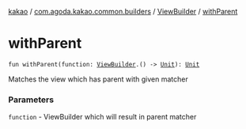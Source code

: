 [kakao](../../index.md) / [com.agoda.kakao.common.builders](../index.md) / [ViewBuilder](index.md) / [withParent](./with-parent.md)

# withParent

`fun withParent(function: `[`ViewBuilder`](index.md)`.() -> `[`Unit`](https://kotlinlang.org/api/latest/jvm/stdlib/kotlin/-unit/index.html)`): `[`Unit`](https://kotlinlang.org/api/latest/jvm/stdlib/kotlin/-unit/index.html)

Matches the view which has parent with given matcher

### Parameters

`function` - ViewBuilder which will result in parent matcher